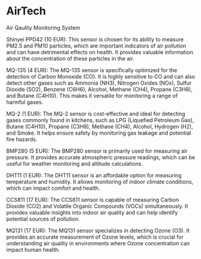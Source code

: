 # AirTech
Air Qaulity Monitoring System


Shinyei PPD42 (10 EUR): This sensor is chosen for its ability to measure PM2.5 and PM10 particles, which are important indicators of air pollution and can have detrimental effects on health. It provides valuable information about the concentration of these particles in the air.

MQ-135 (4 EUR): The MQ-135 sensor is specifically optimized for the detection of Carbon Monoxide (CO). It is highly sensitive to CO and can also detect other gases such as Ammonia (NH3), Nitrogen Oxides (NOx), Sulfur Dioxide (SO2), Benzene (C6H6), Alcohol, Methane (CH4), Propane (C3H8), and Butane (C4H10). This makes it versatile for monitoring a range of harmful gases.

MQ-2 (1 EUR): The MQ-2 sensor is cost-effective and ideal for detecting gases commonly found in kitchens, such as LPG (Liquefied Petroleum Gas), Butane (C4H10), Propane (C3H8), Methane (CH4), Alcohol, Hydrogen (H2), and Smoke. It helps ensure safety by monitoring gas leakage and potential fire hazards.

BMP280 (5 EUR): The BMP280 sensor is primarily used for measuring air pressure. It provides accurate atmospheric pressure readings, which can be useful for weather monitoring and altitude calculations.

DHT11 (1 EUR): The DHT11 sensor is an affordable option for measuring temperature and humidity. It allows monitoring of indoor climate conditions, which can impact comfort and health.

CCS811 (17 EUR): The CCS811 sensor is capable of measuring Carbon Dioxide (CO2) and Volatile Organic Compounds (VOCs) simultaneously. It provides valuable insights into indoor air quality and can help identify potential sources of pollution.

MQ131 (17 EUR): The MQ131 sensor specializes in detecting Ozone (O3). It provides an accurate measurement of Ozone levels, which is crucial for understanding air quality in environments where Ozone concentration can impact human health.
